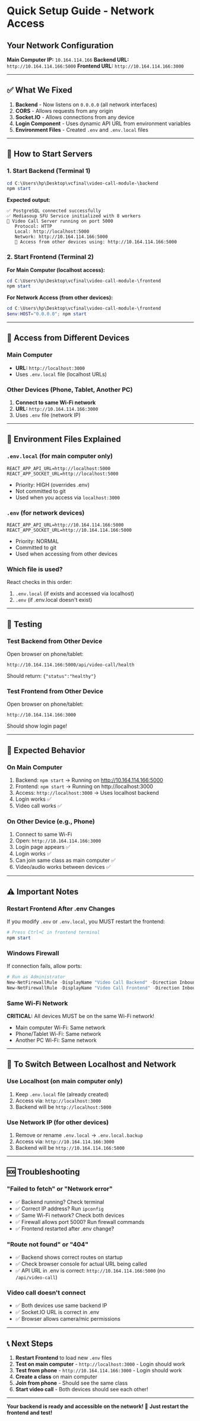 # Quick Setup Guide - Network Access

## Your Network Configuration

**Main Computer IP:** `10.164.114.166`
**Backend URL:** `http://10.164.114.166:5000`
**Frontend URL:** `http://10.164.114.166:3000`

---

## ✅ What We Fixed

1. **Backend** - Now listens on `0.0.0.0` (all network interfaces)
2. **CORS** - Allows requests from any origin
3. **Socket.IO** - Allows connections from any device
4. **Login Component** - Uses dynamic API URL from environment variables
5. **Environment Files** - Created `.env` and `.env.local` files

---

## 🚀 How to Start Servers

### 1. Start Backend (Terminal 1)

```powershell
cd C:\Users\hp\Desktop\vcfinal\video-call-module-\backend
npm start
```

**Expected output:**
```
✅ PostgreSQL connected successfully
✅ Mediasoup SFU Service initialized with 8 workers
🚀 Video Call Server running on port 5000
   Protocol: HTTP
   Local: http://localhost:5000
   Network: http://10.164.114.166:5000
   📱 Access from other devices using: http://10.164.114.166:5000
```

### 2. Start Frontend (Terminal 2)

**For Main Computer (localhost access):**
```powershell
cd C:\Users\hp\Desktop\vcfinal\video-call-module-\frontend
npm start
```

**For Network Access (from other devices):**
```powershell
cd C:\Users\hp\Desktop\vcfinal\video-call-module-\frontend
$env:HOST="0.0.0.0"; npm start
```

---

## 📱 Access from Different Devices

### Main Computer
- **URL:** `http://localhost:3000`
- Uses `.env.local` file (localhost URLs)

### Other Devices (Phone, Tablet, Another PC)
1. **Connect to same Wi-Fi network**
2. **URL:** `http://10.164.114.166:3000`
3. Uses `.env` file (network IP)

---

## 🔧 Environment Files Explained

### `.env.local` (for main computer only)
```env
REACT_APP_API_URL=http://localhost:5000
REACT_APP_SOCKET_URL=http://localhost:5000
```
- Priority: HIGH (overrides .env)
- Not committed to git
- Used when you access via `localhost:3000`

### `.env` (for network devices)
```env
REACT_APP_API_URL=http://10.164.114.166:5000
REACT_APP_SOCKET_URL=http://10.164.114.166:5000
```
- Priority: NORMAL
- Committed to git
- Used when accessing from other devices

### Which file is used?

React checks in this order:
1. `.env.local` (if exists and accessed via localhost)
2. `.env` (if .env.local doesn't exist)

---

## 🧪 Testing

### Test Backend from Other Device

Open browser on phone/tablet:
```
http://10.164.114.166:5000/api/video-call/health
```

Should return: `{"status":"healthy"}`

### Test Frontend from Other Device

Open browser on phone/tablet:
```
http://10.164.114.166:3000
```

Should show login page!

---

## 🎯 Expected Behavior

### On Main Computer
1. Backend: `npm start` → Running on http://10.164.114.166:5000
2. Frontend: `npm start` → Running on http://localhost:3000
3. Access: `http://localhost:3000` → Uses localhost backend
4. Login works ✅
5. Video call works ✅

### On Other Device (e.g., Phone)
1. Connect to same Wi-Fi
2. Open: `http://10.164.114.166:3000`
3. Login page appears ✅
4. Login works ✅
5. Can join same class as main computer ✅
6. Video/audio works between devices ✅

---

## ⚠️ Important Notes

### Restart Frontend After .env Changes
If you modify `.env` or `.env.local`, you MUST restart the frontend:
```powershell
# Press Ctrl+C in frontend terminal
npm start
```

### Windows Firewall
If connection fails, allow ports:
```powershell
# Run as Administrator
New-NetFirewallRule -DisplayName "Video Call Backend" -Direction Inbound -Protocol TCP -LocalPort 5000 -Action Allow
New-NetFirewallRule -DisplayName "Video Call Frontend" -Direction Inbound -Protocol TCP -LocalPort 3000 -Action Allow
```

### Same Wi-Fi Network
**CRITICAL:** All devices MUST be on the same Wi-Fi network!
- Main computer Wi-Fi: Same network
- Phone/Tablet Wi-Fi: Same network
- Another PC Wi-Fi: Same network

---

## 🔄 To Switch Between Localhost and Network

### Use Localhost (on main computer only)
1. Keep `.env.local` file (already created)
2. Access via: `http://localhost:3000`
3. Backend will be `http://localhost:5000`

### Use Network IP (for other devices)
1. Remove or rename `.env.local` → `.env.local.backup`
2. Access via: `http://10.164.114.166:3000`
3. Backend will be `http://10.164.114.166:5000`

---

## 🆘 Troubleshooting

### "Failed to fetch" or "Network error"
- ✅ Backend running? Check terminal
- ✅ Correct IP address? Run `ipconfig`
- ✅ Same Wi-Fi network? Check both devices
- ✅ Firewall allows port 5000? Run firewall commands
- ✅ Frontend restarted after .env change?

### "Route not found" or "404"
- ✅ Backend shows correct routes on startup
- ✅ Check browser console for actual URL being called
- ✅ API URL in .env is correct: `http://10.164.114.166:5000` (no `/api/video-call`)

### Video call doesn't connect
- ✅ Both devices use same backend IP
- ✅ Socket.IO URL is correct in .env
- ✅ Browser allows camera/mic permissions

---

## 📞 Next Steps

1. **Restart Frontend** to load new `.env` files
2. **Test on main computer** - `http://localhost:3000` - Login should work
3. **Test from phone** - `http://10.164.114.166:3000` - Login should work
4. **Create a class** on main computer
5. **Join from phone** - Should see the same class
6. **Start video call** - Both devices should see each other!

---

**Your backend is ready and accessible on the network! 🎉**
**Just restart the frontend and test!**
